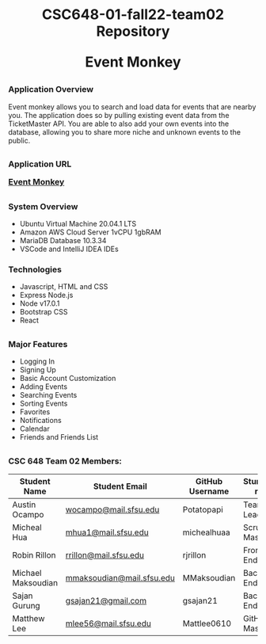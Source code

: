 <h1 align='center'>
CSC648-01-fall22-team02 Repository

Event Monkey
</h1>

<h3>
Application Overview
</h3>
Event monkey allows you to search and load data for events that are nearby you. The application does so by pulling existing event data from the TicketMaster API. You are able to also add your own events into the database, allowing you to share more niche and unknown events to the public. 

<h2>

<h3>
Application URL

[Event Monkey](https://www.google.com/ "Event Monkey")
</h3>

<h2>

<h3>
System Overview
</h3>

- Ubuntu Virtual Machine 20.04.1 LTS
- Amazon AWS Cloud Server 1vCPU 1gbRAM
- MariaDB Database 10.3.34
- VSCode and IntelliJ IDEA IDEs

<h3>
Technologies
</h3>

- Javascript, HTML and CSS
- Express Node.js
- Node v17.0.1 
- Bootstrap CSS
- React

<h2>

<h3>
Major Features
</h3>

- Logging In
- Signing Up
- Basic Account Customization
- Adding Events
- Searching Events
- Sorting Events
- Favorites
- Notifications
- Calendar
- Friends and Friends List

<h2>

<h3>
CSC 648 Team 02 Members:
</h3>

| Student Name       | Student Email             | GitHub Username | Stundet's role |
|--------------------|---------------------------|-----------------|----------------|
| Austin Ocampo      | wocampo@mail.sfsu.edu     | Potatopapi      | Team Leader    |
| Micheal Hua        | mhua1@mail.sfsu.edu       | michealhuaa     | Scrum Master   |
| Robin Rillon       | rrillon@mail.sfsu.edu     | rjrillon        | Front-End Lead |
| Michael Maksoudian | mmaksoudian@mail.sfsu.edu | MMaksoudian     | Back-End Lead  |
| Sajan Gurung       | gsajan21@gmail.com        | gsajan21        | Back-End Lead  |
| Matthew Lee        | mlee56@mail.sfsu.edu      | Mattlee0610     | GitHub Master  |
